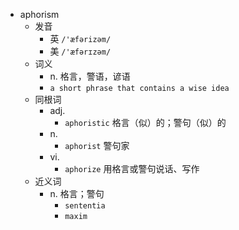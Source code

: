 - aphorism
  - 发音
    - 英 `/'æfərizəm/`
    - 美 `/'æfərɪzəm/`
  - 词义
    - n. 格言，警语，谚语
    - `a short phrase that contains a wise idea`
  - 同根词
    - adj.
      - `aphoristic` 格言（似）的；警句（似）的
    - n.
      - `aphorist` 警句家
    - vi.
      - `aphorize` 用格言或警句说话、写作
  - 近义词
    - n. 格言；警句
      - `sententia`
      - `maxim`

